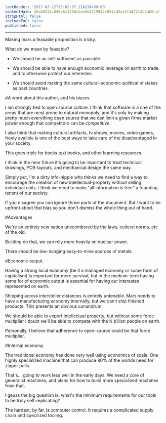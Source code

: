 ```yaml
lastRender: '2017-02-22T13:02:37.214228+00:00'
contentHash: 40ab9231c845e613f9dcbda9e3729942c941cd2ae1fa8f212c7ab9caff87dfec
stripHtml: false
includeToC: false
published: false

```
---








































































Making mars a feasable proposition is tricky.

What do we mean by feasable?

 * We should be as self-sufficient as possible

 * We should be able to have enough economic leverage on earth
to trade, and to otherwise protect our interestes.

 * We should avoid making the same cultural-economic-political mistakes
as past countries.

#A word about this author, and his biases.

I am strongly tied to open source culture. I think that software is a one of the
areas that are most prone to natural monopoly, and it's only by making pretty
much everything open source that we can limit a given firms market power enough
that competitors can be *competitive*.

I also think that making cultural artifacts, tv shows, movies, video games,
freely availble is one of the best ways to take care of the disadvantaged in
your society.

This goes triple for books text books, and other learning resources.

I think in the near future it's going to be important to treat technical
drawings, PCB-layouts, and mechanical design the same way.

Simply put, I'm a dirty info-hippie who thinks we need to find a way to
encourage the creation of new intellectual-property without selling individual
units. I think we need to make "all information is free" a founding tenent of
our society.

If you disagree you can ignore those parts of the document. But I want to be
upfront about that bias so you don't dismiss the whole thing out of hand.

#Advantages

We're an entirely new nation unecombered by the laws, culteral norms, etc of the
old.

Building on that, we can rely more heavily on nuclear power.

There should be low-hanging easy-to-mine sources of metals.

#Economic output.

Having a strong local economy (be it a managed economy or some form of
capitalism) is important for mere survival, but in the medium-term having some
for of economic output is essential for having our interestes represented on
earth.

Shipping across intersteller distances is entirely untenable. Mars needs to have
a manufacturing economy internally, but we can't ship finished products. This
presents an obvious conundrum.

We should be able to export intellectual property, but without some force
multiplier I doubt we'll be able to compete with the N billion people on earth.

Personally, I believe that adherence to open-source could be that force
multiplier.


#Internal economy

The traditional economy has done very well using economics of scale. One highly
specialized machine that can produce 80% of the worlds need for zipper pulls.

That's... going to work less well in the early days. We need a core of
generalist machines, and plans for how to build more specialized machines from
that.

I geuss the big question is, what's the minimum requirements for our tools to be
truly self-replicating?

The hardest, by far, is computer control. It requires a complicated supply chain
and specilized tooling.
